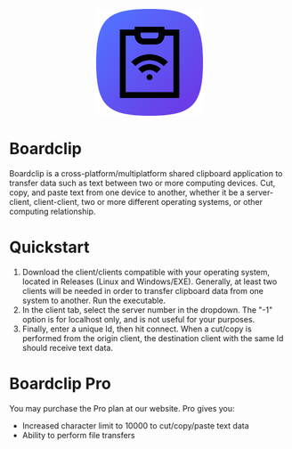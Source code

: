 <p align="center">
  <img src="https://raw.githubusercontent.com/Mathiaszero/boardclip-public/refs/heads/main/icon-192.png" />
</p>

# Boardclip
Boardclip is a cross-platform/multiplatform shared clipboard application to transfer data such as text between two or more computing devices. Cut, copy, and paste text from one device to another, whether it be a server-client, client-client, two or more different operating systems, or other computing relationship.

# Quickstart
1. Download the client/clients compatible with your operating system, located in Releases (Linux and Windows/EXE). Generally, at least two clients will be needed in order to transfer clipboard data from one system to another. Run the executable.
2. In the client tab, select the server number in the dropdown. The "-1" option is for localhost only, and is not useful for your purposes.
3. Finally, enter a unique Id, then hit connect. When a cut/copy is performed from the origin client, the destination client with the same Id should receive text data. 

# Boardclip Pro
You may purchase the Pro plan at our website.
Pro gives you:
- Increased character limit to 10000 to cut/copy/paste text data
- Ability to perform file transfers
